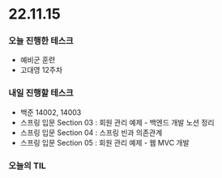 # 22.11.15

### 오늘 진행한 테스크

- 예비군 훈련
- 고대영 12주차

### 내일 진행할 테스크

- 백준 14002, 14003
- 스프링 입문 Section 03 : 회원 관리 예제 - 백엔드 개발 노션 정리
- 스프링 입문 Section 04 : 스프링 빈과 의존관계
- 스프링 입문 Section 05 : 회원 관리 예제 - 웹 MVC 개발

### 오늘의 TIL
